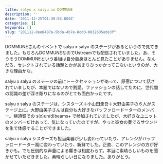 ```yaml
---
title: salyu x salyu in DOMMUNE
description: ''
date: '2011-12-25T01:39:56.000Z'
categories: []
keywords: []
slug: "201112-0ee8487a-5bda-4b7e-8cd0-0832635ede3f"
---
```

DOMMUNEさんのイベントで salyu x salyu のステージがあるというので見てきました。もちろんDOMMUNEなのでUstreamでも配信されていました。あ、そうそうDOMMUNEという番組は自分自身ほとんど見たことがありません。なんだろ、セレクトされている話題とかがあまりひっかかってこないというのが、大きな理由かな。

salyu x salyu のステージの前にトークセッションがあって、原宿について話されていましたが、本題ではないので割愛。ファッションの話してたのに、世代間の認識の差が浮き彫りになるのがとても面白かったです。

salyu x salyu のステージは、シスターズ＋小山田圭吾＋大野由美子の６人がステージ上に。大野由美子さんは自分も大好きなバッファロードーターのメンバー。横須賀での s(o)un(d)beams+ で参加されていましたが、大好きなユニットのメンバーだけあって、気になっていたのですが、やっと彼女の奏でるサウンドを生で体感することができました。

salyu x salyu シスターズも担当楽器が少し変わっていたり、アレンジがバッファロードーター風に変わっていたり、新鮮でした。正直、このアレンジの方が好きかも。でも圧倒的な声量による響きは相変わらず。本当に素晴らしいものを聞かせていただきました。素晴らしい日になりました。ありがとう。